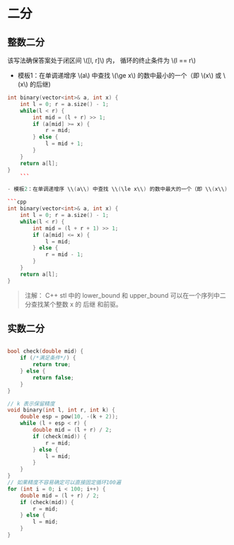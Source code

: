 # 二分

## 整数二分

该写法确保答案处于闭区间 \\([l, r]\\) 内， 循环的终止条件为 \\(l == r\\)

- 模板1：在单调递增序 \\(a\\) 中查找 \\(\ge x\\) 的数中最小的一个（即 \\(x\\) 或 \\(x\\) 的后继)

```cpp
int binary(vector<int>& a, int x) {
    int l = 0; r = a.size() - 1;
    while(l < r) {
        int mid = (l + r) >> 1;
        if (a[mid] >= x) {
            r = mid;
        } else {
            l = mid + 1;
        }
    }
    return a[l];
}
    ``` 

- 模板2：在单调递增序 \\(a\\) 中查找 \\(\le x\\) 的数中最大的一个（即 \\(x\\) 或 \\(x\\) 的前驱)

```cpp
int binary(vector<int>& a, int x) {
    int l = 0; r = a.size() - 1;
    while(l < r) {
        int mid = (l + r + 1) >> 1;
        if (a[mid] <= x) {
            l = mid;
        } else {
            r = mid - 1;
        }
    }
    return a[l];
}
```

> 注解： C++ stl 中的 lower_bound 和 upper_bound 可以在一个序列中二分查找某个整数 x 的 后继 和前驱。

## 实数二分

```cpp

bool check(double mid) {
    if (/*满足条件*/) {
        return true;
    } else {
        return false;
    }
}

// k 表示保留精度
void binary(int l, int r, int k) {
    double esp = pow(10, -(k + 2));
    while (l + esp < r) {
        double mid = (l + r) / 2;
        if (check(mid)) {
            r = mid;
        } else {
            l = mid;
        }
    }
}
// 如果精度不容易确定可以直接固定循环100遍
for (int i = 0; i < 100; i++) {
    double mid = (l + r) / 2;
    if (check(mid)) {
        r = mid;
    } else {
        l = mid;
    }
}

```
